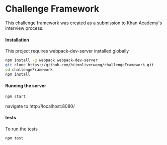 # Challenge Framework
This challenge framework was created as a submission to Khan Academy's interview process.

#### Installation
This project requires webpack-dev-server installed globally
```sh
npm install -g webpack webpack-dev-server
git clone https://github.com/hiimoliverwang/challengeFramework.git
cd challengeFramework
npm install
```

#### Running the server
```sh
npm start
```
navigate to http://localhost:8080/

#### tests
To run the tests
```sh
npm test
```
